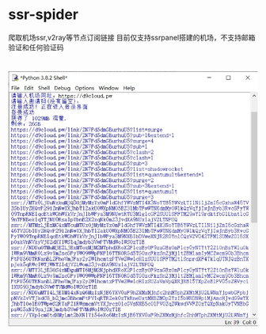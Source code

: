 # ssr-spider
爬取机场ssr,v2ray等节点订阅链接
目前仅支持ssrpanel搭建的机场，不支持邮箱验证和任何验证码

#

![image](https://github.com/1343890272/ssr-spider/blob/master/%E6%95%88%E6%9E%9C.jpg)
